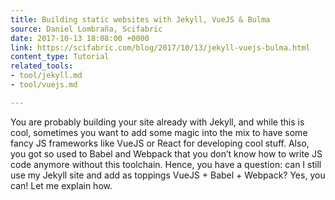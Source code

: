 ```yaml
---
title: Building static websites with Jekyll, VueJS & Bulma
source: Daniel Lombraña, Scifabric
date: 2017-10-13 18:08:00 +0000
link: https://scifabric.com/blog/2017/10/13/jekyll-vuejs-bulma.html
content_type: Tutorial
related_tools:
- tool/jekyll.md
- tool/vuejs.md

---
```

You are probably building your site already with Jekyll, and while this is cool, sometimes you want to add some magic into the mix to have some fancy JS frameworks like VueJS or React for developing cool stuff. Also, you got so used to Babel and Webpack that you don’t know how to write JS code anymore without this toolchain. Hence, you have a question: can I still use my Jekyll site and add as toppings VueJS + Babel + Webpack? Yes, you can! Let me explain how.
